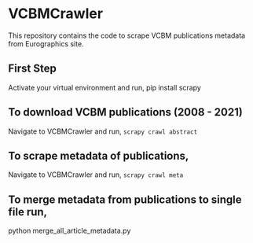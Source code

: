# VCBMCrawler
This repository contains the code to scrape VCBM publications metadata from Eurographics site.

## First Step
Activate your virtual environment and run,
pip install scrapy

## To download VCBM publications (2008 - 2021)
Navigate to VCBMCrawler and run,
`scrapy crawl abstract` 

## To scrape metadata of publications,
Navigate to VCBMCrawler and run,
`scrapy crawl meta`

## To merge metadata from publications to single file run,
python merge_all_article_metadata.py 


